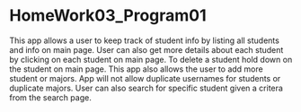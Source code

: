 # HomeWork03_Program01
 
This app allows a user to keep track of student info by listing all students and info on main page.
User can also get more details about each student by clicking on each student on main page.
To delete a student hold down on the student on main page.
This app also allows the user to add more student or majors.
App will not allow duplicate usernames for students or duplicate majors.
User can also search for specific student given a critera from the search page.
